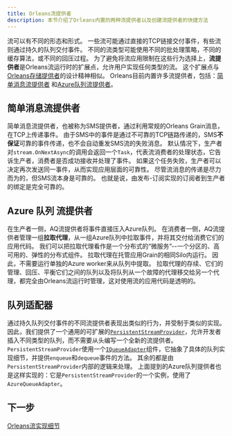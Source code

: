 ```yaml
---
title: Orleans流提供者
description: 本节介绍了Orleans内置的两种流提供者以及创建流提供者的快捷方法
---
```


流可以有不同的形态和形式。
一些流可能通过直接的TCP链接交付事件，有些流则通过持久的队列交付事件。
不同的流类型可能使用不同的批处理策略，不同的缓存算法，或不同的回压过程。
为了避免将流应用限制在这些行为选择上，**流提供者**是Orleans流运行时的扩展点，允许用户实现任何类型的流。
这个扩展点与[Orleans存储提供者](https://github.com/dotnet/orleans/wiki/Custom%20Storage%20Providers)的设计精神相似。
Orleans目前内置许多流提供者，包括：[简单消息流提供者](https://github.com/dotnet/orleans/blob/master/src/Orleans.Core/Streams/SimpleMessageStream/SimpleMessageStreamProvider.cs) 和[Azure队列流提供者](https://github.com/dotnet/orleans/tree/master/src/Azure/Orleans.Streaming.AzureStorage/Providers/Streams/AzureQueue)。

## 简单消息流提供者

简单消息流提供者，也被称为SMS提供者，通过利用常规的Orleans Grain消息，在TCP上传递事件。
由于SMS中的事件是通过不可靠的TCP链路传递的，SMS**不保证**可靠的事件传递，也不会自动重发SMS流的失败消息。
默认情况下，生产者对`stream.OnNextAsync`的调用会返回一个`Task`，代表流消费者的处理状态，它告诉生产者，消费者是否成功接收并处理了事件。
如果这个任务失败，生产者可以决定再次发送同一事件，从而实现应用层面的可靠性。
尽管流消息的传递是尽力而为的，但SMS流本身是可靠的。
也就是说，由发布-订阅实现的订阅者到生产者的绑定是完全可靠的。

## Azure 队列 流提供者

在生产者一侧，AQ流提供者将事件直接压入Azure队列。
在消费者一侧，AQ流提供者管理一组**拉取代理**，从一组Azure队列中拉取事件，并将其交付给消费它们的应用代码。
我们可以把拉取代理看作是一个分布式的“微服务”--一个分区的、高可用的、弹性的分布式组件。
拉取代理在托管应用Grain的相同Silo内运行。
因此，不需要运行单独的Azure worker来从队列中提取。
拉取代理的存续、它们的管理、回压、平衡它们之间的队列以及将队列从一个故障的代理移交给另一个代理，都完全由Orleans流运行时管理，这对使用流的应用代码是透明的。
## 队列适配器

通过持久队列交付事件的不同流提供者表现出类似的行为，并受制于类似的实现。
因此，我们提供了一个通用的可扩展的[`PersistentStreamProvider`](https://github.com/dotnet/orleans/blob/master/src/Orleans.Core/Streams/PersistentStreams/PersistentStreamProvider.cs)，允许开发者插入不同类型的队列，而不需要从头编写一个全新的流提供者。
`PersistentStreamProvider`使用一个[`IQueueAdapter`](https://github.com/dotnet/orleans/blob/master/src/Orleans.Core/Streams/QueueAdapters/IQueueAdapter.cs)组件，它抽象了具体的队列实现细节，并提供`enqueue`和`dequeue`事件的方法。
其余的都是由`PersistentStreamProvider`内部的逻辑来处理。
上面提到的Azure队列提供者也是这样实现的：它是`PersistentStreamProvider`的一个实例，使用了`AzureQueueAdapter`。

## 下一步

[Orleans流实现细节](../implementation/streams_implementation/index.md)
